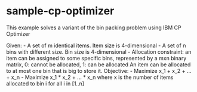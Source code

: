 # sample-cp-optimizer

This example solves a variant of the bin packing problem using IBM CP Optimizer

Given:
    - A set of m identical items. Item size is 4-dimensional
    - A set of n bins with different size. Bin size is 4-dimensional
    - Allocation constraint: an item can be assigned to some specific bins,
        represented by a mxn binary matrix, 0: cannot be allocated, 1: can be allocated
An item can be allocated to at most one bin that is big to store it.
Objective:
    - Maximize x_1 + x_2 + ... + x_n
    - Maximize x_1 * x_2 + ... * x_n
    where x is the number of items allocated to bin i for all i in [1..n]
